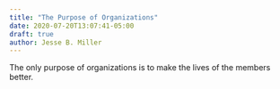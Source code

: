 ```yaml
---
title: "The Purpose of Organizations"
date: 2020-07-20T13:07:41-05:00
draft: true
author: Jesse B. Miller
---
```


The only purpose of organizations is to make the lives of the members
better.



